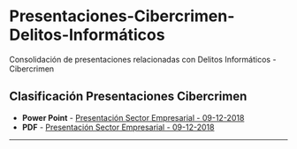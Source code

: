 # Presentaciones-Cibercrimen-Delitos-Informáticos
Consolidación de presentaciones relacionadas con Delitos Informáticos - Cibercrimen

## Clasificación Presentaciones Cibercrimen
* <b>Power Point</b> - [Presentación Sector Empresarial - 09-12-2018](https://github.com/PetterVargas/Presentaciones-Cibercrimen-Delitos-Informaticos/blob/master/Presentaciones/Presentaci%C3%B3n%20Sector%20Empresarial%2009-12-2018.pptx)
* <b>PDF</b> - [Presentación Sector Empresarial - 09-12-2018](https://github.com/PetterVargas/Presentaciones-Cibercrimen-Delitos-Informaticos/blob/master/Presentaciones/Presentaci%C3%B3n%20Sector%20Empresarial%2009-12-2018.pdf)
-------------
